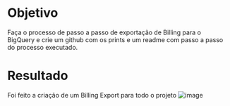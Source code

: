 # Objetivo
Faça o processo de passo a passo de exportação de Billing para o BigQuery e crie um github com os prints e um readme com passo a passo do processo executado.

# Resultado
Foi feito a criação de um Billing Export para todo o projeto
![image](https://github.com/user-attachments/assets/5f9da173-6011-4c25-82e8-b9170abf0c19)
